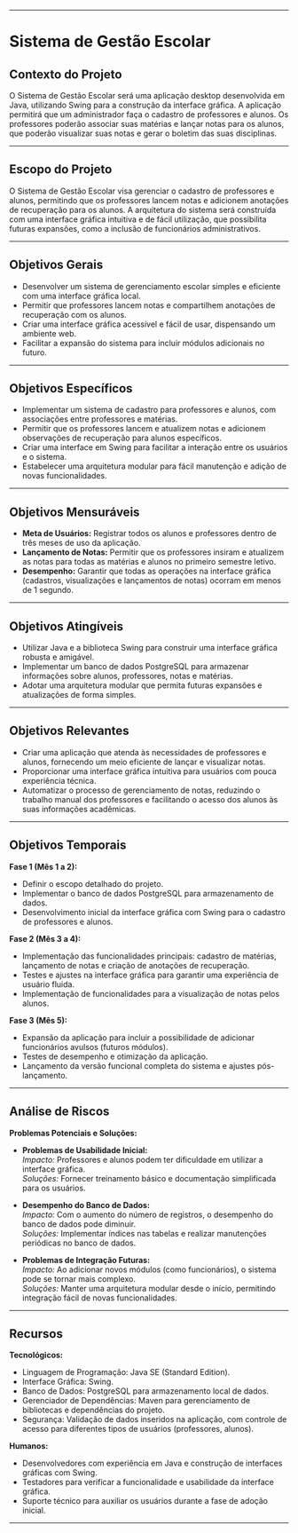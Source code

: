 

---

# Sistema de Gestão Escolar

## Contexto do Projeto
O Sistema de Gestão Escolar será uma aplicação desktop desenvolvida em Java, utilizando Swing para a construção da interface gráfica. A aplicação permitirá que um administrador faça o cadastro de professores e alunos. Os professores poderão associar suas matérias e lançar notas para os alunos, que poderão visualizar suas notas e gerar o boletim das suas disciplinas.

---

## Escopo do Projeto
O Sistema de Gestão Escolar visa gerenciar o cadastro de professores e alunos, permitindo que os professores lancem notas e adicionem anotações de recuperação para os alunos. A arquitetura do sistema será construída com uma interface gráfica intuitiva e de fácil utilização, que possibilita futuras expansões, como a inclusão de funcionários administrativos.

---

## Objetivos Gerais
- Desenvolver um sistema de gerenciamento escolar simples e eficiente com uma interface gráfica local.
- Permitir que professores lancem notas e compartilhem anotações de recuperação com os alunos.
- Criar uma interface gráfica acessível e fácil de usar, dispensando um ambiente web.
- Facilitar a expansão do sistema para incluir módulos adicionais no futuro.

---

## Objetivos Específicos
- Implementar um sistema de cadastro para professores e alunos, com associações entre professores e matérias.
- Permitir que os professores lancem e atualizem notas e adicionem observações de recuperação para alunos específicos.
- Criar uma interface em Swing para facilitar a interação entre os usuários e o sistema.
- Estabelecer uma arquitetura modular para fácil manutenção e adição de novas funcionalidades.

---

## Objetivos Mensuráveis
- **Meta de Usuários:** Registrar todos os alunos e professores dentro de três meses de uso da aplicação.
- **Lançamento de Notas:** Permitir que os professores insiram e atualizem as notas para todas as matérias e alunos no primeiro semestre letivo.
- **Desempenho:** Garantir que todas as operações na interface gráfica (cadastros, visualizações e lançamentos de notas) ocorram em menos de 1 segundo.

---

## Objetivos Atingíveis
- Utilizar Java e a biblioteca Swing para construir uma interface gráfica robusta e amigável.
- Implementar um banco de dados PostgreSQL para armazenar informações sobre alunos, professores, notas e matérias.
- Adotar uma arquitetura modular que permita futuras expansões e atualizações de forma simples.

---

## Objetivos Relevantes
- Criar uma aplicação que atenda às necessidades de professores e alunos, fornecendo um meio eficiente de lançar e visualizar notas.
- Proporcionar uma interface gráfica intuitiva para usuários com pouca experiência técnica.
- Automatizar o processo de gerenciamento de notas, reduzindo o trabalho manual dos professores e facilitando o acesso dos alunos às suas informações acadêmicas.

---

## Objetivos Temporais

**Fase 1 (Mês 1 a 2):**
- Definir o escopo detalhado do projeto.
- Implementar o banco de dados PostgreSQL para armazenamento de dados.
- Desenvolvimento inicial da interface gráfica com Swing para o cadastro de professores e alunos.

**Fase 2 (Mês 3 a 4):**
- Implementação das funcionalidades principais: cadastro de matérias, lançamento de notas e criação de anotações de recuperação.
- Testes e ajustes na interface gráfica para garantir uma experiência de usuário fluida.
- Implementação de funcionalidades para a visualização de notas pelos alunos.

**Fase 3 (Mês 5):**
- Expansão da aplicação para incluir a possibilidade de adicionar funcionários avulsos (futuros módulos).
- Testes de desempenho e otimização da aplicação.
- Lançamento da versão funcional completa do sistema e ajustes pós-lançamento.

---

## Análise de Riscos

**Problemas Potenciais e Soluções:**

- **Problemas de Usabilidade Inicial:**  
  *Impacto:* Professores e alunos podem ter dificuldade em utilizar a interface gráfica.  
  *Soluções:* Fornecer treinamento básico e documentação simplificada para os usuários.

- **Desempenho do Banco de Dados:**  
  *Impacto:* Com o aumento do número de registros, o desempenho do banco de dados pode diminuir.  
  *Soluções:* Implementar índices nas tabelas e realizar manutenções periódicas no banco de dados.

- **Problemas de Integração Futuras:**  
  *Impacto:* Ao adicionar novos módulos (como funcionários), o sistema pode se tornar mais complexo.  
  *Soluções:* Manter uma arquitetura modular desde o início, permitindo integração fácil de novas funcionalidades.

---

## Recursos

**Tecnológicos:**
- Linguagem de Programação: Java SE (Standard Edition).
- Interface Gráfica: Swing.
- Banco de Dados: PostgreSQL para armazenamento local de dados.
- Gerenciador de Dependências: Maven para gerenciamento de bibliotecas e dependências do projeto.
- Segurança: Validação de dados inseridos na aplicação, com controle de acesso para diferentes tipos de usuários (professores, alunos).

**Humanos:**
- Desenvolvedores com experiência em Java e construção de interfaces gráficas com Swing.
- Testadores para verificar a funcionalidade e usabilidade da interface gráfica.
- Suporte técnico para auxiliar os usuários durante a fase de adoção inicial.

---


